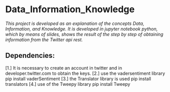 # Data_Information_Knowledge

*This project is developed as an explanation of the concepts Data, Information, and Knowledge. It is developed in jupyter notebook python, which by means of slides, shows the result of the step by step of obtaining information from the Twitter api rest.*

## Dependencies:
[1.] It is necessary to create an account in twitter and in developer.twitter.com to obtain the keys.
[2.] use the vadersentiment library 
pip install vaderSentiment
[3.] the Translator library is used
pip install translators
[4.] use of the Tweepy library
pip install Tweepy
